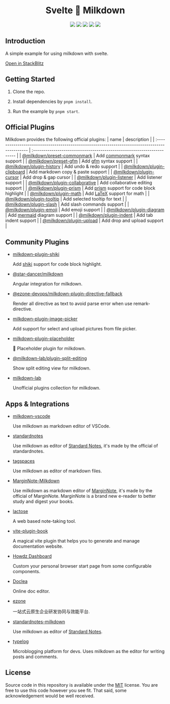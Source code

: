 <h1 align=center>Svelte 🥛 Milkdown</h1>

<p align="center">
  <img src="https://img.shields.io/github/languages/code-size/semanticdata/svelte-milkdown" />
  <img src="https://img.shields.io/github/repo-size/semanticdata/svelte-milkdown" />
  <img src="https://img.shields.io/github/commit-activity/t/semanticdata/svelte-milkdown" />
  <img src="https://img.shields.io/github/last-commit/semanticdata/svelte-milkdown" />
  <img src="https://img.shields.io/website/https/svelte-milkdown.vercel.app.svg" />
</p>

## Introduction

A simple example for using milkdown with svelte.

[Open in StackBlitz](https://stackblitz.com/github/Milkdown/examples/tree/main/svelte-commonmark)

## Getting Started

1. Clone the repo.

2. Install dependencies by `pnpm install`.

3. Run the example by `pnpm start`.

## Official Plugins

Milkdown provides the following official plugins:
| name                                                                                           | description                                                            |
| :--------------------------------------------------------------------------------------------- | :--------------------------------------------------------------------- |
| [@milkdown/preset-commonmark](https://www.npmjs.com/package/@milkdown/preset-commonmark)       | Add [commonmark](https://commonmark.org/) syntax support               |
| [@milkdown/preset-gfm](https://www.npmjs.com/package/@milkdown/preset-gfm)                     | Add [gfm](https://github.github.com/gfm/) syntax support               |
| [@milkdown/plugin-history](https://www.npmjs.com/package/@milkdown/plugin-history)             | Add undo & redo support                                                |
| [@milkdown/plugin-clipboard](https://www.npmjs.com/package/@milkdown/plugin-clipboard)         | Add markdown copy & paste support                                      |
| [@milkdown/plugin-cursor](https://www.npmjs.com/package/@milkdown/plugin-cursor)               | Add drop & gap cursor                                                  |
| [@milkdown/plugin-listener](https://www.npmjs.com/package/@milkdown/plugin-listener)           | Add listener support                                                   |
| [@milkdown/plugin-collaborative](https://www.npmjs.com/package/@milkdown/plugin-collaborative) | Add collaborative editing support                                      |
| [@milkdown/plugin-prism](https://www.npmjs.com/package/@milkdown/plugin-prism)                 | Add [prism](https://prismjs.com/) support for code block highlight     |
| [@milkdown/plugin-math](https://www.npmjs.com/package/@milkdown/plugin-math)                   | Add [LaTeX](https://en.wikipedia.org/wiki/LaTeX) support for math      |
| [@milkdown/plugin-tooltip](https://www.npmjs.com/package/@milkdown/plugin-tooltip)             | Add selected tooltip for text                                          |
| [@milkdown/plugin-slash](https://www.npmjs.com/package/@milkdown/plugin-slash)                 | Add slash commands support                                             |
| [@milkdown/plugin-emoji](https://www.npmjs.com/package/@milkdown/plugin-emoji)                 | Add emoji support                                                      |
| [@milkdown/plugin-diagram](https://www.npmjs.com/package/@milkdown/plugin-diagram)             | Add [mermaid](https://mermaid-js.github.io/mermaid/#/) diagram support |
| [@milkdown/plugin-indent](https://www.npmjs.com/package/@milkdown/plugin-indent)               | Add tab indent support                                                 |
| [@milkdown/plugin-upload](https://www.npmjs.com/package/@milkdown/plugin-upload)               | Add drop and upload support                                            |

## Community Plugins

- [milkdown-plugin-shiki](https://www.npmjs.com/package/milkdown-plugin-shiki)

    Add [shiki](https://shiki.matsu.io/) support for code block highlight.

- [@star-dancer/milkdown](https://www.npmjs.com/package/@star-dancer/milkdown)

    Angular integration for milkdown.

- [@ezone-devops/milkdown-plugin-directive-fallback](https://www.npmjs.com/package/@ezone-devops/milkdown-plugin-directive-fallback)

    Render all directive as text to avoid parse error when use remark-directive.

- [milkdown-plugin-image-picker](https://github.com/LittleSound/milkdown-plugin-image-picker)

    Add support for select and upload pictures from file picker.

- [milkdown-plugin-placeholder](https://github.com/HexMox/milkdown-plugin-placeholder)

    🌈 Placeholder plugin for milkdown.

- [@milkdown-lab/plugin-split-editing](https://www.npmjs.com/package/@milkdown-lab/plugin-split-editing)

    Show split editing view for milkdown.

- [milkdown-lab](https://github.com/enpitsuLin/milkdown-lab)

    Unofficial plugins collection for milkdown.

## Apps & Integrations

- [milkdown-vscode](https://github.com/Saul-Mirone/milkdown-vscode)

    Use milkdown as markdown editor of VSCode.

- [standardnotes](https://github.com/standardnotes/app)

    Use milkdown as editor of [Standard Notes](https://standardnotes.com/), it's made by the official of standardnotes.

- [tagspaces](https://www.tagspaces.org/)

    Use milkdown as editor of markdown files.

- [MarginNote-Milkdown](https://github.com/marginnoteapp/milkdown)

    Use milkdown as markdown editor of [MarginNote](https://www.marginnote.com/), it's made by the official of MarginNote. MarginNote is a brand new e-reader to better study and digest your books.

- [lactose](https://github.com/lactoseapp/lactose)

    A web based note-taking tool.

- [vite-plugin-book](https://github.com/Saul-Mirone/vite-plugin-book)

    A magical vite plugin that helps you to generate and manage documentation website.

- [Howdz Dashboard](https://github.com/leon-kfd/Dashboard)

    Custom your personal browser start page from some configurable components.

- [Doclea](https://github.com/FalkZ/doclea)

    Online doc editor.

- [ezone](https://ezone.work/)

    一站式云原生企业研发协同与效能平台.

- [standardnotes-milkdown](https://github.com/chuangzhu/standardnotes-milkdown)

    Use milkdown as editor of [Standard Notes](https://standardnotes.com/).

- [typelog](https://typelog.dev)

    Microblogging platform for devs. Uses milkdown as the editor for writing posts and comments.

## License

Source code in this repository is available under the [MIT](LICENSE) license. You are free to use this code however you see fit. That said, some acknowledgement would be well received.
